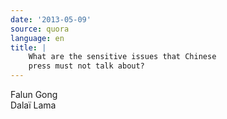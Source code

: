 ```yaml
---
date: '2013-05-09'
source: quora
language: en
title: |
    What are the sensitive issues that Chinese
    press must not talk about?
---
```


Falun Gong\
Dalaï Lama
